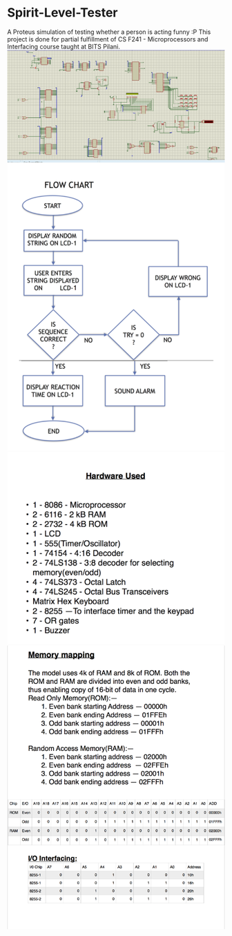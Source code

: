 # Spirit-Level-Tester   
A Proteus simulation of testing whether a person is acting funny :P
This project is done for partial fulfillment of CS F241 - Microprocessors and Interfacing course taught at BITS Pilani.
![Main design](https://github.com/mittalgovind/Spirit-Level-Tester/blob/master/images/Full.PNG)
![Flowchart](https://github.com/mittalgovind/Spirit-Level-Tester/blob/master/images/flowchart.png)
![Components Used](https://github.com/mittalgovind/Spirit-Level-Tester/blob/master/images/components.png)
![Memory Mapping](https://github.com/mittalgovind/Spirit-Level-Tester/blob/master/images/memory%20mapping.png)
